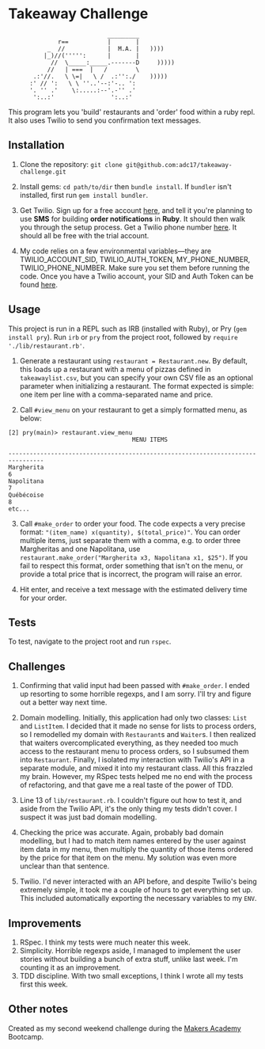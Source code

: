 Takeaway Challenge
==================
```
                            _________
              r==           |       |
           _  //            |  M.A. |   ))))
          |_)//(''''':      |       |
            //  \_____:_____.-------D     )))))
           //   | ===  |   /        \
       .:'//.   \ \=|   \ /  .:'':./    )))))
      :' // ':   \ \ ''..'--:'-.. ':
      '. '' .'    \:.....:--'.-'' .'
       ':..:'                ':..:'

 ```

This program lets you 'build' restaurants and 'order' food within a ruby repl. It also uses Twilio to send you confirmation text messages. 

## Installation

1. Clone the repository: `git clone git@github.com:adc17/takeaway-challenge.git`

2. Install gems: `cd path/to/dir` then `bundle install`. If `bundler` isn't installed, first run `gem install bundler`.

3. Get Twilio. Sign up for a free account [here](https://www.twilio.com/try-twilio), and tell it you're planning to use **SMS** for building **order notifications** in **Ruby**. It should then walk you through the setup process. Get a Twilio phone number [here](https://www.twilio.com/console/phone-numbers/search). It should all be free with the trial account.

4. My code relies on a few environmental variables—they are TWILIO_ACCOUNT_SID, TWILIO_AUTH_TOKEN, MY_PHONE_NUMBER, TWILIO_PHONE_NUMBER. Make sure you set them before running the code. Once you have a Twilio account, your SID and Auth Token can be found [here](https://www.twilio.com/console/account/settings).


## Usage

This project is run in a REPL such as IRB (installed with Ruby), or Pry (`gem install pry`). Run `irb` or `pry` from the project root, followed by `require './lib/restaurant.rb'`.

1. Generate a restaurant using `restaurant = Restaurant.new`. By default, this loads up a restaurant with a menu of pizzas defined in `takeawaylist.csv`, but you can specify your own CSV file as an optional parameter when initializing a restaurant. The format expected is simple: one item per line with a comma-separated name and price.

2. Call `#view_menu` on your restaurant to get a simply formatted menu, as below:
```
[2] pry(main)> restaurant.view_menu
                                   MENU ITEMS

--------------------------------------------------------------------------------
Margherita                                                                     6
Napolitana                                                                     7
Québécoise                                                                     8
etc...
```
3. Call `#make_order` to order your food. The code expects a very precise format: `"(item_name) x(quantity), $(total_price)"`. You can order multiple items, just separate them with a comma, e.g. to order three Margheritas and one Napolitana, use `restaurant.make_order("Margherita x3, Napolitana x1, $25")`. If you fail to respect this format, order something that isn't on the menu, or provide a total price that is incorrect, the program will raise an error. 

4. Hit enter, and receive a text message with the estimated delivery time for your order.

## Tests

To test, navigate to the project root and run `rspec`.

## Challenges

1. Confirming that valid input had been passed with `#make_order`. I ended up resorting to some horrible regexps, and I am sorry. I'll try and figure out a better way next time.

2. Domain modelling. Initially, this application had only two classes: `List` and `ListItem`. I decided that it made no sense for lists to process orders, so I remodelled my domain with `Restaurant`s and `Waiter`s. I then realized that waiters overcomplicated everything, as they needed too much access to the restaurant menu to process orders, so I subsumed them into `Restaurant`. Finally, I isolated my interaction with Twilio's API in a separate module, and mixed it into my restaurant class. All this frazzled my brain. However, my RSpec tests helped me no end with the process of refactoring, and that gave me a real taste of the power of TDD. 

3. Line 13 of `lib/restaurant.rb`. I couldn't figure out how to test it, and aside from the Twilio API, it's the only thing my tests didn't cover. I suspect it was just bad domain modelling.

4. Checking the price was accurate. Again, probably bad domain modelling, but I had to match item names entered by the user against item data in my menu, then multiply the quantity of those items ordered by the price for that item on the menu. My solution was even more unclear than that sentence.

5. Twilio. I'd never interacted with an API before, and despite Twilio's being extremely simple, it took me a couple of hours to get everything set up. This included automatically exporting the necessary variables to my `ENV`.

## Improvements

1. RSpec. I think my tests were much neater this week.
2. Simplicity. Horrible regexps aside, I managed to implement the user stories without building a bunch of extra stuff, unlike last week. I'm counting it as an improvement. 
3. TDD discipline. With two small exceptions, I think I wrote all my tests first this week.

## Other notes

Created as my second weekend challenge during the [Makers Academy](http://www.makersacademy.com) Bootcamp.
